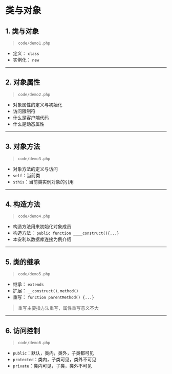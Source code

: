 # 类与对象

## 1. 类与对象

> `code/demo1.php`

* 定义： `class`
* 实例化： `new`

------------------------------------------------------------

## 2. 对象属性

> `code/demo2.php`

* 对象属性的定义与初始化
* 访问限制符
* 什么是客户端代码
* 什么是动态属性

------------------------------------------------------------

## 3. 对象方法

> `code/demo3.php`

* 对象方法的定义与访问
* `self`：当前类
* `$this`：当前类实例对象的引用

------------------------------------------------------------

## 4. 构造方法

> `code/demo4.php`

* 构造方法用来初始化对象成员
* 构造方法： `public function ____construct(){...}`
* 本安利以数据库连接为例介绍

------------------------------------------------------------

## 5. 类的继承

> `code/demo5.php`

* 继承： `extends`
* 扩展： `__construct()`, `method()`
* 重写： `function parentMethod() {...}`

> 重写主要指方法重写，属性重写意义不大

------------------------------------------------------------

## 6. 访问控制

> `code/demo6.php`

* `public`：默认，类内，类外，子类都可见
* `protected`：类内，子类可见，类外不可见
* `private`：类内可见，子类，类外不可见